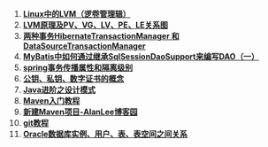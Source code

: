 1. **[Linux中的LVM（逻卷管理辑）](http://blog.chinaunix.net/uid-23511971-id-320264.html)**
2. **[LVM原理及PV、VG、LV、PE、LE关系图](https://blog.csdn.net/lenovouser/article/details/54233570)**
3. **[两种事务HibernateTransactionManager 和DataSourceTransactionManager](https://blog.csdn.net/ojinsenianhua1/article/details/53767458)**
4. **[MyBatis中如何通过继承SqlSessionDaoSupport来编写DAO（一）](https://blog.csdn.net/renyaoyao_1215/article/details/70616082)**
5. **[spring事务传播属性和隔离级别](https://www.cnblogs.com/jimmy-muyuan/p/5722708.html)**
6. **[公钥、私钥、数字证书的概念](https://blog.csdn.net/turui/article/details/2048582)**
7. **[Java进阶之设计模式](https://www.shiyanlou.com/courses/100)**
8. **[Maven入门教程](https://www.cnblogs.com/jingmoxukong/p/5591368.html)**
9. **[新建Maven项目-AlanLee博客园](http://www.cnblogs.com/AlanLee/p/6134507.html)**
10. **[git教程](https://www.liaoxuefeng.com/wiki/0013739516305929606dd18361248578c67b8067c8c017b000)**
11. **[ Oracle数据库实例、用户、表、表空间之间关系 ](https://blog.csdn.net/z69183787/article/details/23526423)**